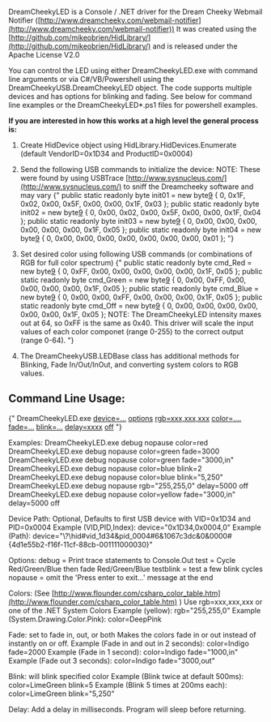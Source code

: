 DreamCheekyLED is a Console / .NET driver for the Dream Cheeky Webmail Notifier ([http://www.dreamcheeky.com/webmail-notifier](http://www.dreamcheeky.com/webmail-notifier)) It was created using the [http://github.com/mikeobrien/HidLibrary/](http://github.com/mikeobrien/HidLibrary/) and is released under the Apache License V2.0

You can control the LED using either DreamCheekyLED.exe with command line arguments or via C#/VB/Powershell using the DreamCheekyUSB.DreamCheekyLED object. The code supports multiple devices and has options for blinking and fading. See below for command line examples or the DreamCheekyLED*.ps1 files for powershell examples.

**If you are interested in how this works at a high level the general process is:**

1. Create HidDevice object using HidLibrary.HidDevices.Enumerate (default VendorID=0x1D34 and ProductID=0x0004)

2. Send the following USB commands to initialize the device: 
NOTE: These were found by using USBTrace [http://www.sysnucleus.com/](http://www.sysnucleus.com/) to sniff the Dreamcheeky software and may vary
{"
        public static readonly byte[]() init01 = new byte[9](9) { 0, 0x1F, 0x02, 0x00, 0x5F, 0x00, 0x00, 0x1F, 0x03 };
        public static readonly byte[]() init02 = new byte[9](9) { 0, 0x00, 0x02, 0x00, 0x5F, 0x00, 0x00, 0x1F, 0x04 };
        public static readonly byte[]() init03 = new byte[9](9) { 0, 0x00, 0x00, 0x00, 0x00, 0x00, 0x00, 0x1F, 0x05 };
        public static readonly byte[]() init04 = new byte[9](9) { 0, 0x00, 0x00, 0x00, 0x00, 0x00, 0x00, 0x00, 0x01 };
"}

3. Set desired color using following USB commands (or combinations of RGB for full color spectrum)
{"
		public static readonly byte[]() cmd_Red =   new byte[9](9) { 0, 0xFF, 0x00, 0x00, 0x00, 0x00, 0x00, 0x1F, 0x05 };
        public static readonly byte[]() cmd_Green = new byte[9](9) { 0, 0x00, 0xFF, 0x00, 0x00, 0x00, 0x00, 0x1F, 0x05 };
        public static readonly byte[]() cmd_Blue =  new byte[9](9) { 0, 0x00, 0x00, 0xFF, 0x00, 0x00, 0x00, 0x1F, 0x05 };
        public static readonly byte[]() cmd_Off =   new byte[9](9) { 0, 0x00, 0x00, 0x00, 0x00, 0x00, 0x00, 0x1F, 0x05 }; 
NOTE: The DreamCheekyLED intensity maxes out at 64, so 0xFF is the same as 0x40. This driver will scale the input values of each color componet (range 0-255) to the correct output (range 0-64).
"}

4. The DreamCheekyUSB.LEDBase class has additional methods for Blinking, Fade In/Out/InOut, and converting system colors to RGB values.

## Command Line Usage:
{"  DreamCheekyLED.exe [device=...](device=...) [options](options) [rgb=xxx,xxx,xxx](rgb=xxx,xxx,xxx) [color=....](color=....)
                     [fade=...](fade=...) [blink=...](blink=...) [delay=xxxx](delay=xxxx) [off](off)
"}

 Examples:
  DreamCheekyLED.exe debug nopause color=red
  DreamCheekyLED.exe debug nopause color=green fade=3000
  DreamCheekyLED.exe debug nopause color=green fade="3000,in"
  DreamCheekyLED.exe debug nopause color=blue blink=2
  DreamCheekyLED.exe debug nopause color=blue blink="5,250"
  DreamCheekyLED.exe debug nopause rgb="255,255,0" delay=5000 off
  DreamCheekyLED.exe debug nopause color=yellow fade="3000,in" delay=5000 off

Device Path:
  Optional, Defaults to first USB device with VID=0x1D34 and PID=0x0004
  Example (VID,PID,Index): device="0x1D34,0x0004,0"
  Example (Path): device="\\?\hid#vid_1d34&pid_0004#6&1067c3dc&0&0000#{4d1e55b2-f16f-11cf-88cb-001111000030}"

Options:
  debug = Print trace statements to Console.Out
  test = Cycle Red/Green/Blue then fade Red/Green/Blue
  testblink = test a few blink cycles
  nopause = omit the 'Press enter to exit...' message at the end

Colors: (See [http://www.flounder.com/csharp_color_table.htm](http://www.flounder.com/csharp_color_table.htm) )
  Use rgb=xxx,xxx,xxx or one of the .NET System Colors
  Example (yellow): rgb="255,255,0"
  Example (System.Drawing.Color.Pink): color=DeepPink


Fade: set to fade in, out, or both
  Makes the colors fade in or out instead of instantly on or off.
  Example (Fade in and out in 2 seconds): color=Indigo fade=2000
  Example (Fade in 1 second): color=Indigo fade="1000,in"
  Example (Fade out 3 seconds): color=Indigo fade="3000,out"

Blink: will blink specified color
  Example (Blink twice at default 500ms): color=LimeGreen blink=5
  Example (Blink 5 times at 200ms each): color=LimeGreen blink="5,250"

Delay: Add a delay in milliseconds. Program will sleep before returning.

